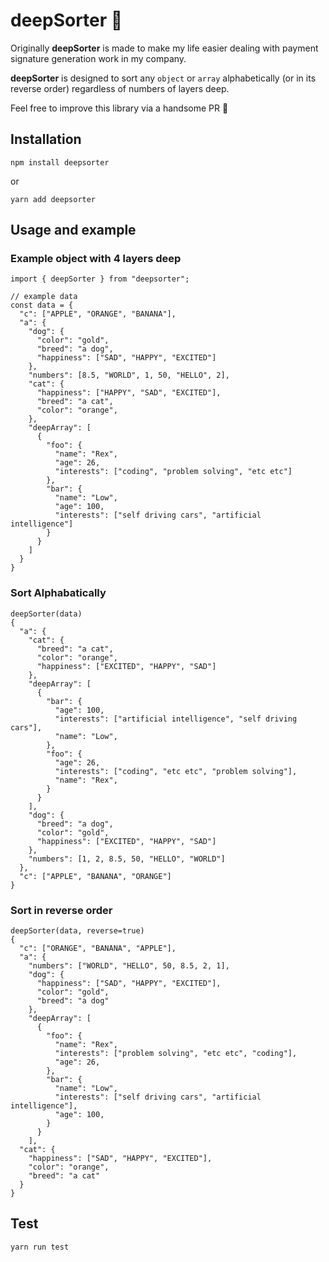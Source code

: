 # deepSorter 🎡

Originally **deepSorter** is made to make my life easier dealing with payment signature generation work in my company.

**deepSorter** is designed to sort any `object` or `array` alphabetically (or in its reverse order) regardless of numbers of layers deep.

Feel free to improve this library via a handsome PR 🤝

## Installation

```
npm install deepsorter
```

or 

```
yarn add deepsorter
```

## Usage and example


### Example object with 4 layers deep

```
import { deepSorter } from "deepsorter";

// example data
const data = {
  "c": ["APPLE", "ORANGE", "BANANA"],
  "a": {
    "dog": {
      "color": "gold",
      "breed": "a dog",
      "happiness": ["SAD", "HAPPY", "EXCITED"]
    },
    "numbers": [8.5, "WORLD", 1, 50, "HELLO", 2],
    "cat": {
      "happiness": ["HAPPY", "SAD", "EXCITED"],
      "breed": "a cat",
      "color": "orange",
    },
    "deepArray": [
      {
        "foo": {
          "name": "Rex",
          "age": 26,
          "interests": ["coding", "problem solving", "etc etc"]
        },
        "bar": {
          "name": "Low",
          "age": 100,
          "interests": ["self driving cars", "artificial intelligence"]
        }
      }
    ]
  }
}
```


### Sort Alphabatically

```
deepSorter(data)
{
  "a": {
    "cat": {
      "breed": "a cat",
      "color": "orange",
      "happiness": ["EXCITED", "HAPPY", "SAD"]
    },
    "deepArray": [
      {
        "bar": {
          "age": 100,
          "interests": ["artificial intelligence", "self driving cars"],
          "name": "Low",
        },
        "foo": {
          "age": 26,
          "interests": ["coding", "etc etc", "problem solving"],
          "name": "Rex",
        }
      }
    ],
    "dog": {
      "breed": "a dog",
      "color": "gold",
      "happiness": ["EXCITED", "HAPPY", "SAD"]
    },
    "numbers": [1, 2, 8.5, 50, "HELLO", "WORLD"]
  },
  "c": ["APPLE", "BANANA", "ORANGE"]
}
```

### Sort in reverse order

```
deepSorter(data, reverse=true)
{
  "c": ["ORANGE", "BANANA", "APPLE"],
  "a": {
    "numbers": ["WORLD", "HELLO", 50, 8.5, 2, 1],
    "dog": {
      "happiness": ["SAD", "HAPPY", "EXCITED"],
      "color": "gold",
      "breed": "a dog"
    },
    "deepArray": [
      {
        "foo": {
          "name": "Rex",
          "interests": ["problem solving", "etc etc", "coding"],
          "age": 26,
        },
        "bar": {
          "name": "Low",
          "interests": ["self driving cars", "artificial intelligence"],
          "age": 100,
        }
      }
    ],
  "cat": {
    "happiness": ["SAD", "HAPPY", "EXCITED"],
    "color": "orange",
    "breed": "a cat"
  }
}
```

## Test

```
yarn run test
```